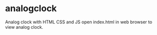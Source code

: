 # analogclock
Analog clock with HTML CSS and JS
open index.html in web browser to view analog clock.
